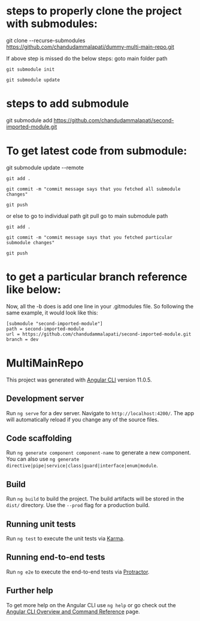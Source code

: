 # steps to properly clone the project with submodules:

git clone --recurse-submodules https://github.com/chandudammalapati/dummy-multi-main-repo.git

If above step is missed do the below steps: goto main folder path
    
    git submodule init
    
    git submodule update

# steps to add submodule
git submodule add https://github.com/chandudammalapati/second-imported-module.git

# To get latest code from submodule:

git submodule update --remote

    git add .

    git commit -m "commit message says that you fetched all submodule changes"

    git push

or else to go to individual path
git pull
 go to main submodule path 

    git add .

    git commit -m "commit message says that you fetched particular submodule changes"

    git push


# to get a particular branch reference like below:

Now, all the -b does is add one line in your .gitmodules file. So following the same example, it would look like this:
  
  
    [submodule "second-imported-module"]
    path = second-imported-module
    url = https://github.com/chandudammalapati/second-imported-module.git
    branch = dev


# MultiMainRepo

This project was generated with [Angular CLI](https://github.com/angular/angular-cli) version 11.0.5.

## Development server

Run `ng serve` for a dev server. Navigate to `http://localhost:4200/`. The app will automatically reload if you change any of the source files.

## Code scaffolding

Run `ng generate component component-name` to generate a new component. You can also use `ng generate directive|pipe|service|class|guard|interface|enum|module`.

## Build

Run `ng build` to build the project. The build artifacts will be stored in the `dist/` directory. Use the `--prod` flag for a production build.

## Running unit tests

Run `ng test` to execute the unit tests via [Karma](https://karma-runner.github.io).

## Running end-to-end tests

Run `ng e2e` to execute the end-to-end tests via [Protractor](http://www.protractortest.org/).

## Further help

To get more help on the Angular CLI use `ng help` or go check out the [Angular CLI Overview and Command Reference](https://angular.io/cli) page.
